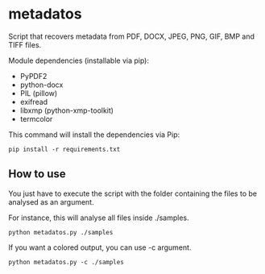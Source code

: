 # metadatos
Script that recovers metadata from PDF, DOCX, JPEG, PNG, GIF, BMP and TIFF files. 

Module dependencies (installable via pip): 
* PyPDF2
* python-docx
* PIL (pillow)
* exifread
* libxmp (python-xmp-toolkit)
* termcolor

This command will install the dependencies via Pip: 
```
pip install -r requirements.txt
```

## How to use
You just have to execute the script with the folder containing the files to be analysed as an argument. 

For instance, this will analyse all files inside ./samples. 
```
python metadatos.py ./samples
```
If you want a colored output, you can use -c argument. 
```
python metadatos.py -c ./samples 
```


